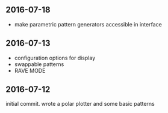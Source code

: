 2016-07-18
-----
+ make parametric pattern generators accessible in interface

2016-07-13
-----
+ configuration options for display
+ swappable patterns
+ RAVE MODE

2016-07-12
-----
initial commit. wrote a polar plotter and some basic patterns
